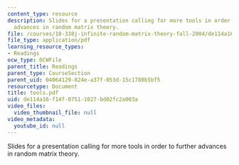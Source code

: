 ```yaml
---
content_type: resource
description: Slides for a presentation calling for more tools in order to further
  advances in random matrix theory.
file: /courses/18-338j-infinite-random-matrix-theory-fall-2004/de114a16f14f07511027bd02fc2a003a_tools.pdf
file_type: application/pdf
learning_resource_types:
- Readings
ocw_type: OCWFile
parent_title: Readings
parent_type: CourseSection
parent_uid: 04064129-824e-a37f-053d-15c1788b5bf5
resourcetype: Document
title: tools.pdf
uid: de114a16-f14f-0751-1027-bd02fc2a003a
video_files:
  video_thumbnail_file: null
video_metadata:
  youtube_id: null
---
```

Slides for a presentation calling for more tools in order to further advances in random matrix theory.

